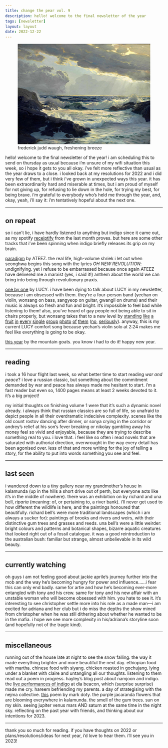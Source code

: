```yaml
---
title: change the pear vol. 9
description: hello! welcome to the final newsletter of the year
tags: [newsletter]
layout: layout
date: 2022-12-22
---
```


<figure>
<img src="/images/9.jpeg" alt="frederick judd waugh, freshening breeze" width="600"/>
<figcaption class="caption">frederick judd waugh, freshening breeze</figcaption>
</figure>


hello! welcome to the final newsletter of the year! i am scheduling this to send on thursday as usual because i’m unsure of my wifi situation this week, so i hope it gets to you all okay. i’ve felt more reflective than usual as the year draws to a close. i looked back at my resolutions for 2022 and i did very few of them, but i think i’ve grown in unexpected ways this year. it has been extraordinarily hard and miserable at times, but i am proud of myself for not giving up, for refusing to lie down in the hole, for trying my best, for being brave. i’m grateful to everybody who’s held me through the year, and, okay, yeah, i’ll say it: i’m tentatively hopeful about the next one. 

* * *

## on repeat

so i can’t lie, i have hardly listened to anything but indigo since it came out, as my spotify [receiptify](https://pbs.twimg.com/media/FkBR09-XoAAEGd4?format=jpg&name=large) from the last month proves. but here are some other tracks that i’ve been spinning when indigo briefly releases its grip on my brain. 

[paradigm](https://open.spotify.com/track/2YeteVB8F8UkB5gmRPevLm?si=ba65e696bbeb4f53) by ATEEZ. the real life, high-volume shriek i let out when seonghwa begins this song with the lyrics _OH NEW REVOLUTION_: undignifying. yet i refuse to be embarrassed because once again ATEEZ have delivered me a marxist (yes, i said it!) anthem about the world we can bring into being through revolutionary praxis.  

[one by one](https://open.spotify.com/track/69NhT4N2MrEA41CJ4wdH1T?si=174b7efc71ab4a49) by LUCY. i have been dying to talk about LUCY in my newsletter, because i am obsessed with them. they’re a four-person band (yechan on violin, wonsang on bass, sangyeop on guitar, gwangil on drums) and their music is always so fresh and fun and bright. it’s impossible to feel bad while listening to them! also, you’ve heard of gay people not being able to sit in chairs properly, but wonsang takes that to a new level by [standing](https://www.instagram.com/p/CmI-JJ0JqUL/) [like](https://www.instagram.com/p/CmCClpSJHIZ/) [a](https://www.instagram.com/p/Clqh0LIpBEQ/) [fruit](https://www.instagram.com/p/ClveyQtpgUC/) [in](https://www.instagram.com/p/ClnhqPMpWxW/) [every](https://www.instagram.com/p/Ck2tKFpJuU9/) [single](https://www.instagram.com/p/CkKMo-oJtfu/) [group](https://www.instagram.com/p/CkAjCXbJD2Z/) [photo](https://www.instagram.com/p/Cju5kNcJn8z/) [of](https://www.instagram.com/p/CjXXTfiJhQ0/) [them](https://www.instagram.com/p/CiMxzYEpLZC/) ([no](https://www.instagram.com/p/CiFcz4Zpb3w/), [seriously](https://www.instagram.com/p/CiCzo_QprCs/)). anyway, this is my current LUCY comfort song because yechan’s violin solo at 2:24 makes me feel like everything is going to be okay. 

[this year](https://open.spotify.com/track/0s9aeZriwqyBYfxFzsd20R?si=6c8063df9ea44dab) by the mountain goats. you know i had to do it! happy new year.

* * *

## reading

i took a 16 hour flight last week, so what better time to start reading _war and peace_? i love a russian classic, but something about the commitment demanded by war and peace has always made me hesitant to start. i’m a fast reader but even so, 1400 pages means at least 2 weeks devoted to it. it’s a big project! 

my initial thoughts on finishing volume 1 were that it’s such a dynamic novel already. i always think that russian classics are so full of life, so unafraid to depict people in all their overdramatic indecisive complexity. scenes like the old count rostov dancing after dinner, or sonya crying in the corridor or andrey’s relief at his son’s fever breaking or nikolay gambling away his money feel so vivid and enjoyable, because they are trying to describe something real to you. i love that. i feel like so often i read novels that are saturated with authorial direction, overwrought in the way every detail has been agonised over. less of that and more writing for the joy of telling a story, for the ability to put into words something you see and feel.

* * *

## last seen

i wandered down to a tiny gallery near my grandmother’s house in kalamunda (up in the hills a short drive out of perth, but everyone acts like it’s in the middle of nowhere). there was an exhibition on by richard and una bell, _riparia_ (meaning: of, or pertaining to, a river bank). i’ll never get used to how different the wildlife is here, and the paintings honoured that beautifully. richard bell’s were more traditional landscapes (which i am always a sucker for): paintings of brooks and rivers and weirs, with their distinctive gum trees and grasses and reeds. una bell’s were a little weirder: bright colours and patterns and botanical shapes, bizarre aquatic creatures that looked right out of a fossil catalogue. it was a good reintroduction to the australian bush: familiar but strange, almost unbelievable in its wild beauty. 

* * *

## currently watching

oh guys i am not feeling good about jackie aprile’s journey further into the mob and the way he’s becoming hungry for power and influence……i fear this can only end badly. same for artie and how he’s becoming ever-more entangled with tony and his crew. same for tony and his new affair with an unstable woman who will become obsessed with him. you hate to see it. it’s interesting to see christopher settle more into his role as a made man—i am excited for adriana and her club but i do miss the depths the show mined from christopher when he was still dithering about whether he wanted to be in the mafia. i hope we see more complexity in his/adriana’s storyline soon (and hopefully not of the tragic kind).  

* * *

## miscellaneous

running out of the house late at night to see the snow falling. the way it made everything brighter and more beautiful the next day. ethiopian food with martha. chinese food with siyang. chicken roasted in gochujang. lying under a blanket with claire and untangling all our thoughts. listening to them read out a poem in progress. hayley’s blog post about namjoon and indigo. the [live performances of indigo](https://www.youtube.com/watch?v=gduuajhODOU&ab_channel=BANGTANTV) at dia beacon, which (surprise surprise) made me cry. hareem befriending my parents. a day of strategising with the nejma collective. [this](https://www.poetryfoundation.org/poems/44142/messiah-christmas-portions) poem by mark doty. the purple jacaranda flowers that are blooming everywhere in kalamunda. the smell of the gum trees. sun on my skin. seeing jupiter venus mars AND saturn at the same time in the night sky. reflecting on the past year with friends, and thinking about our intentions for 2023.

* * *

thank you so much for reading. if you have thoughts on 2022 or plans/resolutions/ideas for next year, i’d love to hear them. i’ll see you in 2023!

